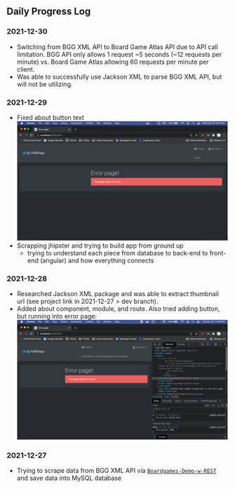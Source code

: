 ## Daily Progress Log

### 2021-12-30
* Switching from BGG XML API to Board Game Atlas API due to API call limitation. BGG API only allows 1 request ~5 seconds (~12 requests per minute) vs. Board Game Atlas allowing 60 requests per minute per client.
* Was able to successfully use Jackson XML to parse BGG XML API, but will not be utilizing.

### 2021-12-29
* Fixed about button text
![image info](./screenshots/2021-12-29_AboutButton.png)
* Scrapping jhipster and trying to build app from ground up
    - trying to understand each piece from database to back-end to front-end (angular) and how everything connects

### 2021-12-28
* Researched Jackson XML package and was able to extract thumbnail url (see project link in 2021-12-27 > dev branch).
* Added about component, module, and route. Also tried adding button, but running into error page:
![image info](./screenshots/2021-12-28_AboutPageButtonClick.png)

### 2021-12-27
* Trying to scrape data from BGG XML API via [`Boardgames-Demo-w-REST`](https://github.com/AmandaJ-Huang/Boardgames-Demo-w-REST.git) and save data into MySQL database